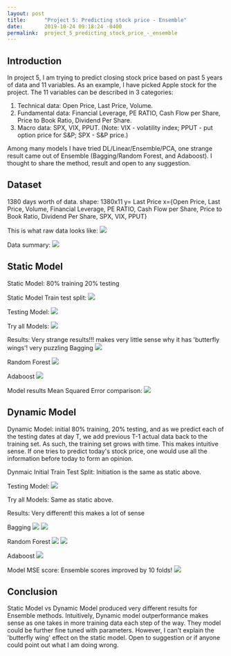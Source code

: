 ```yaml
---
layout: post
title:      "Project 5: Predicting stock price - Ensemble"
date:       2019-10-24 09:18:24 -0400
permalink:  project_5_predicting_stock_price_-_ensemble
---
```


## Introduction
In project 5, I am trying to predict closing stock price based on past 5 years of data and 11 variables. As an example, I have picked Apple stock for the project. The 11 variables can be described in 3 categories: 
1) Technical data: Open Price, Last Price, Volume.
2) Fundamental data: Financial Leverage, PE RATIO, Cash Flow per Share, Price to Book Ratio, Dividend Per Share. 
3) Macro data: SPX, VIX, PPUT. (Note: VIX - volatility index; PPUT - put option price for S&P; SPX - S&P price.)

Among many models I have tried DL/Linear/Ensemble/PCA, one strange result came out of Ensemble (Bagging/Random Forest, and Adaboost). I thought to share the method, result and open to any suggestion.

## Dataset
1380 days worth of data.  shape: 1380x11
y= Last Price
x={Open Price, Last Price, Volume, Financial Leverage, PE RATIO, Cash Flow per Share, Price to Book Ratio, Dividend Per Share, SPX, VIX, PPUT}

This is what raw data looks like:
![](https://raw.githubusercontent.com/alexxlu/Project5/master/Images/data%20head().png)

Data summary:
![](https://raw.githubusercontent.com/alexxlu/Project5/master/Images/data%20describe().png)

## Static Model
Static Model: 80% training 20% testing

Static Model Train test split:
![](https://raw.githubusercontent.com/alexxlu/Project5/master/Images/Set%20initial%20training%3Atesting%20set.png)

Testing Model:
![](https://raw.githubusercontent.com/alexxlu/Project5/master/Images/Test%20Stactic%20Model.png)

Try all Models: 
![](https://raw.githubusercontent.com/alexxlu/Project5/master/Images/Static%20try%20all%20models.png)

Results: Very strange results!!! makes very little sense why it has 'butterfly wings'! very puzzling
Bagging
![](https://raw.githubusercontent.com/alexxlu/Project5/master/Images/Static%20Bagging.png)

Random Forest
![](https://raw.githubusercontent.com/alexxlu/Project5/master/Images/Static%20Random%20Forest.png)

Adaboost
![](https://raw.githubusercontent.com/alexxlu/Project5/master/Images/Static%20Adaboost%20.png)

Model results Mean Squared Error comparison:
![](https://raw.githubusercontent.com/alexxlu/Project5/master/Images/Static%20Model%20Score.png)

## Dynamic Model
Dynamic Model: initial 80% training, 20% testing, and as we predict each of the testing dates at day T, we add previous T-1 actual data back to the training set. As such, the training set grows with time. This makes intuitive sense. If one tries to predict today's stock price, one would use all the information before today to form an opinion.

Dynmaic Initial Train Test Split:
Initiation is the same as static above.

Testing Model:
![](https://raw.githubusercontent.com/alexxlu/Project5/master/Images/def%20Dynamic%20Model%20fitting%20.png)

Try all Models:
Same as static above.

Results: Very different! this makes a lot of sense

Bagging
![](https://raw.githubusercontent.com/alexxlu/Project5/master/Images/Dynamic%20Bagging%20p1.png)
![](https://raw.githubusercontent.com/alexxlu/Project5/master/Images/Dynamic%20Bagging%20p2.png)

Random Forest
![](https://raw.githubusercontent.com/alexxlu/Project5/master/Images/Dynamic%20RF%20p1.png)
![](https://raw.githubusercontent.com/alexxlu/Project5/master/Images/Dynamic%20RF%20p2.png)

Adaboost
![](https://raw.githubusercontent.com/alexxlu/Project5/master/Images/Dynamic%20Adaboost.png)

Model MSE score: Ensemble scores improved by 10 folds!
![](https://raw.githubusercontent.com/alexxlu/Project5/master/Images/Dynamic%20Model%20Score.png)

## Conclusion
Static Model vs Dynamic Model produced very different results for Ensemble methods. Intuitively, Dynamic model outperformance makes sense as one takes in more training data each step of the way. They model could be further fine tuned with parameters. However, I can't explain the 'butterfly wing' effect on the static model. Open to suggestion or if anyone could point out what I am doing wrong.
